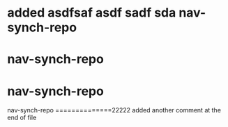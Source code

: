 added
asdfsaf asdf sadf sda
nav-synch-repo
==============
nav-synch-repo
==============
nav-synch-repo
==============
nav-synch-repo
==============22222
added another comment at the end of file
